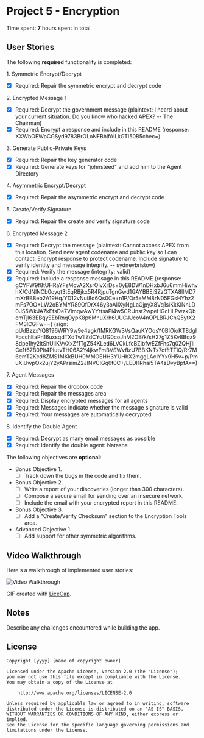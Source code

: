 # Project 5 - Encryption

Time spent: **7** hours spent in total

## User Stories

The following **required** functionality is completed:

1\. Symmetric Encrypt/Decrypt
  * [x]  Required: Repair the symmetric encrypt and decrypt code

2\. Encrypted Message 1
  * [x]  Required: Decrypt the government message (plaintext: I heard about your current situation. Do you know who hacked APEX? -- The Chairman)
  * [x]  Required: Encrypt a response and include in this README (response: XXWbOEWpCGSyd9783BrOLoNFBhlfAiLkGTI50B5chec=)

3\. Generate Public-Private Keys
  * [x]  Required: Repair the key generator code
  * [x]  Required: Generate keys for "johnsteed" and add him to the Agent Directory

4\. Asymmetric Encrypt/Decrypt
  * [x]  Required: Repair the asymmetric encrypt and decrypt code

5\. Create/Verify Signature
  * [x]  Required: Repair the create and verify signature code
  
6\. Encrypted Message 2
  * [x]  Required: Decrypt the message (plaintext: Cannot access APEX from this location. Send new agent codename and public key so I can contact. Encrypt response to protect codename. Include signature to verify identity and message integrity. -- sydneybristow)
  * [x]  Required: Verify the message (integrity: valid)
  * [x]  Required: Include a response message in this README (response: gCYFW9f8tUHRaYFsMcvA2XsrOIvXrDs+0yE8DW1nDHxbJ6u6mmHiwhvhX/CdNlNCb0oyqt3tEqRBjkx5R4RjpuTgnGwd1GAYBBEjSZzGTXA8llMD7mXrBB8eb2A19Hq/YD12vNui8d6Qs0Ce+n1P/Qr5eMM8rN05FGsHYhz2mFs7OO+LW2oBYMYR89OfDrX46y3oAIlXyNgLaOjpyX8Vq1siKkKlNnLD0JS5WkJA7kEfsDe7VlmqwAwYYrtsaPi4w5CRUnst2wpeHGcHLPwzkQbcmTjl63EBqyEEbRnqOypK8p6MnuXrh6UUCJJcoV4nOPLBRJChQ5ytX2FM3ICGFw==) (sign: pUdBzzxYQ8196WRY9w9e4agk/fMRKGW3VsQauKYOqsY0BIOioKT8dgIFpcchEaPn16uxsqdTXdTw1lZdCYuUG0coJhM2OB/k/sH27g1Z5Kv8Bqz98dpe1hy2ltShUIlKVvXxZf1TgZ54KLed6LVCkLfcBZibfwEZfFhs7q0ZQHj1iCe1f67B0Plt4PIutvTH06A2Y4jkwFmBVSWvflzU7BBKNTx7offtTTiQ/Rr7M6emT2Kcd8ZMS1MKkBUH0MMOEHH3YUHbX2mggLAcIYYx9H5v+p/PmuXiUwpOx2ujY2yAPrsimZ2JINVCIGq6t0C+/LEDl1Rhai5TA4zDvyBpfA==)

7\. Agent Messages
  * [x]  Required: Repair the dropbox code
  * [x]  Required: Repair the messages area
  * [x]  Required: Display encrypted messages for all agents
  * [x]  Required: Messages indicate whether the message signature is valid
  * [x]  Required: Your messages are automatically decrypted

8\. Identify the Double Agent
  * [x]  Required: Decrypt as many email messages as possible
  * [x]  Required: Identify the double agent: Natasha

The following objectives are **optional**:

* Bonus Objective 1\.
  * [ ]  Track down the bugs in the code and fix them.

* Bonus Objective 2\.
  * [ ]  Write a report of your discoveries (longer than 300 characters).
  * [ ]  Compose a secure email for sending over an insecure network.
  * [ ]  Include the email with your encrypted report in this README.

* Bonus Objective 3\.
  * [ ]  Add a "Create/Verify Checksum" section to the Encryption Tools area.

* Advanced Objective 1\.
  * [ ]  Add support for other symmetric algorithms.

## Video Walkthrough

Here's a walkthrough of implemented user stories:

<img src='http://i.imgur.com/link/to/your/gif/file.gif' title='Video Walkthrough' width='' alt='Video Walkthrough' />

GIF created with [LiceCap](http://www.cockos.com/licecap/).

## Notes

Describe any challenges encountered while building the app.

## License

    Copyright [yyyy] [name of copyright owner]

    Licensed under the Apache License, Version 2.0 (the "License");
    you may not use this file except in compliance with the License.
    You may obtain a copy of the License at

        http://www.apache.org/licenses/LICENSE-2.0

    Unless required by applicable law or agreed to in writing, software
    distributed under the License is distributed on an "AS IS" BASIS,
    WITHOUT WARRANTIES OR CONDITIONS OF ANY KIND, either express or implied.
    See the License for the specific language governing permissions and
    limitations under the License.